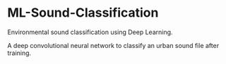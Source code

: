 # ML-Sound-Classification
Environmental sound classification using Deep Learning.

A deep convolutional neural network to classify an urban sound file after training.
